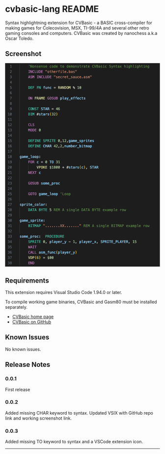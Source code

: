# cvbasic-lang README

Syntax highlightning extension for CVBasic - a BASIC cross-compiler for making games for Colecovision, MSX, TI-99/4A and several other retro gaming consoles and computers. CVBasic was created by nanochess a.k.a Oscar Toledo.

## Screenshot

![screenshot](https://raw.githubusercontent.com/scomx/cvbasic-vscode-ext/refs/heads/main/cvbasic-lang/screenshots/demo01.png)

## Requirements

This extension requires Visual Studio Code 1.94.0 or later.

To compile working game binaries, CVBasic and Gasm80 must be installed separately. 

* [CVBasic home page](https://nanochess.org/cvbasic.html) 
* [CVBasic on GitHub](https://github.com/nanochess/CVBasic) 


## Known Issues

No known issues.

## Release Notes

### 0.0.1
First release 

### 0.0.2
Added missing CHAR keyword to syntax. 
Updated VSIX with GitHub repo link and working screenshot link.  

### 0.0.3
Added missing TO keyword to syntax and a VSCode extension icon.

---
